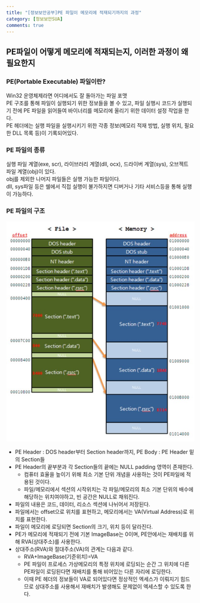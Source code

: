 ```yaml
---
title: "[정보보안공부]PE 파일이 메모리에 적재되기까지의 과정"
category: [정보보안SUA]
comments: true
---
```


## PE파일이 어떻게 메모리에 적재되는지, 이러한 과정이 왜 필요한지

### PE(Portable Executable) 파일이란?  
Win32 운영체제라면 어디에서도 잘 돌아가는 파일 포맷
<br/>
PE 구조를 통해 파일이 실행되기 위한 정보들을 볼 수 있고, 파일 실행시 코드가 실행되기 전에 PE 파일을 읽어들여 바이너리를 메모리에 올리기 위한 데이터 설정 작업을 한다.  
PE 헤더에는 실행 파일을 실행시키기 위한 각종 정보(메모리 적재 방법, 실행 위치, 필요한 DLL 목록 등)이 기록되어있다.

### PE 파일의 종류
실행 파일 계열(exe, scr), 라이브러리 계열(dll, ocx), 드라이버 계열(sys), 오브젝트 파일 계열(obj)이 있다.  
obj를 제외한 나머지 파일들은 실행 가능한 파일이다.  
dll, sys파일 등은 쉘에서 직접 실행이 불가하지면 디버거나 기타 서비스등을 통해 실행이 가능하다.

### PE 파일의 구조
![pe](/assets/img/pe.jpg)  
+ PE Header : DOS header부터 Section header까지, PE Body : PE Header 밑의 Section들  
+ PE Header의 끝부분과 각 Section들의 끝에는 NULL padding 영역이 존재한다.  
  + 컴퓨터 효율을 높이기 위해 최소 기본 단위 개념을 사용하는 것이 PE파일에 적용된 것이다.  
  + 파일/메모리에서 섹션의 시작위치는 각 파일/메모리의 최소 기본 단위의 배수에 해당하는 위치여야하고, 빈 공간은 NULL로 채워진다.  
+ 파일의 내용은 코드, 데이터, 리소스 섹션에 나뉘어서 저장된다.  
+ 파일에서는 offset으로 위치를 표현하고, 메모리에서는 VA(Virtual Address)로 위치를 표현한다.  
+ 파일이 메모리에 로딩되면 Section의 크기, 위치 등이 달라진다.  
+ PE가 메모리에 적재되기 전에 기본 ImageBase는 0이며, PE안에서는 재배치를 위해 RVA(상대주소)를 사용한다.   
+ 상대주소(RVA)와 절대주소(VA)의 관계는 다음과 같다.  
  + RVA+ImageBase(기준위치)=VA
  + PE 파일이 프로세스 가상메모리의 특정 위치에 로딩되는 순간 그 위치에 다른 PE파일이 로딩된다면 재배치를 통해 비어있는 다른 자리에 로딩한다.  
  + 이때 PE 헤더의 정보들이 VA로 되어있다면 정상적인 엑세스가 이뤄지기 힘드므로 상대주소를 사용해서 재배치가 발생해도 문제없이 엑세스할 수 있도록 한다.
